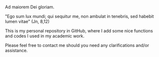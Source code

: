 Ad maiorem Dei gloriam. 

"Ego sum lux mundi; qui sequitur me, non ambulat in tenebris, sed habebit lumen vitae" (Jn, 8,12)

This is my personal repository in GitHub, where I add some nice functions and codes I used in my academic work. 

Please feel free to contact me should you need any clarifications and/or assistance.

<!---
mateus-gf/mateus-gf is a ✨ special ✨ repository because its `README.md` (this file) appears on your GitHub profile.
You can click the Preview link to take a look at your changes.
--->
